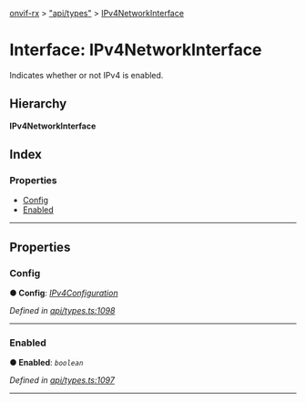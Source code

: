 [onvif-rx](../README.md) > ["api/types"](../modules/_api_types_.md) > [IPv4NetworkInterface](../interfaces/_api_types_.ipv4networkinterface.md)

# Interface: IPv4NetworkInterface

Indicates whether or not IPv4 is enabled.

## Hierarchy

**IPv4NetworkInterface**

## Index

### Properties

* [Config](_api_types_.ipv4networkinterface.md#config)
* [Enabled](_api_types_.ipv4networkinterface.md#enabled)

---

## Properties

<a id="config"></a>

###  Config

**● Config**: *[IPv4Configuration](_api_types_.ipv4configuration.md)*

*Defined in [api/types.ts:1098](https://github.com/patrickmichalina/onvif-rx/blob/1596479/src/api/types.ts#L1098)*

___
<a id="enabled"></a>

###  Enabled

**● Enabled**: *`boolean`*

*Defined in [api/types.ts:1097](https://github.com/patrickmichalina/onvif-rx/blob/1596479/src/api/types.ts#L1097)*

___

